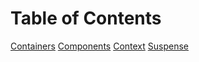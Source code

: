 # Table of Contents

[Containers](http://www.github.com/patemeryfl/blob/master/docs/features.md#Containers)
[Components](http://www.github.com/patemeryfl/blob/master/docs/features.md#Components)
[Context](http://www.github.com/patemeryfl/blob/master/docs/features.md#Context)
[Suspense](http://www.github.com/patemeryfl/blob/master/docs/features.md#Suspense)